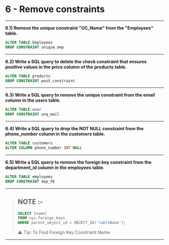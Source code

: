 # 6 - Remove constraints
___

**6.1) Remove the unique constraint "UC_Name" from the "Employees" table.**
```SQL
ALTER TABLE Employees
DROP CONSTRAINT unique_emp
```
___

**6.2) Write a SQL query to delete the check constraint that ensures positive values in the price column of the products table.**

```SQL
ALTER TABLE products
DROP CONSTRAINT posV_constraint
```

___

**6.3) Write a SQL query to remove the unique constraint from the email column in the users table.**
```SQL
ALTER TABLE user
DROP CONSTRAINT unq_mail
```
___

**6.4) Write a SQL query to drop the NOT NULL constraint from the phone_number column in the customers table.**
```SQL
ALTER TABLE customers
ALTER COLUMN phone_number INT NULL
```
___

**6.5) Write a SQL query to remove the foreign key constraint from the department_id column in the employees table.**
```SQL
ALTER TABLE employees
DROP CONSTRAINT dep_FK
```
___
> NOTE :-
> ---
> ```SQL
> SELECT [name]
> FROM sys.foreign_keys
> WHERE parent_object_id = OBJECT_ID('tableName'); 
>```
> ⚠️ Tip: To Find Foreign Key Constraint Name 
>
___